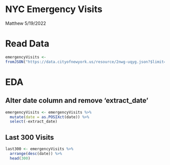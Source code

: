 NYC Emergency Visits
================
Matthew
5/19/2022

# Read Data

``` r
emergencyVisits <- 
fromJSON("https://data.cityofnewyork.us/resource/2nwg-uqyg.json?$limit=3000")
```

# EDA

## Alter date column and remove ‘extract\_date’

``` r
emergencyVisits <- emergencyVisits %>% 
  mutate(date = as.POSIXct(date)) %>% 
  select(-extract_date)
```

## Last 300 Visits

``` r
last300 <- emergencyVisits %>% 
  arrange(desc(date)) %>% 
  head(300)
```

